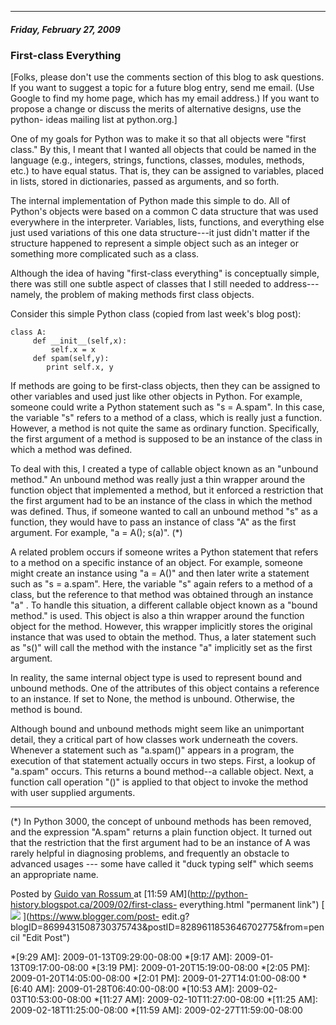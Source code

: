 

* * *

##### Friday, February 27, 2009

###  First-class Everything

[Folks, please don't use the comments section of this blog to ask questions.
If you want to suggest a topic for a future blog entry, send me email. (Use
Google to find my home page, which has my email address.) If you want to
propose a change or discuss the merits of alternative designs, use the python-
ideas mailing list at python.org.]  
  
One of my goals for Python was to make it so that all objects were "first
class." By this, I meant that I wanted all objects that could be named in the
language (e.g., integers, strings, functions, classes, modules, methods, etc.)
to have equal status. That is, they can be assigned to variables, placed in
lists, stored in dictionaries, passed as arguments, and so forth.  
  
The internal implementation of Python made this simple to do. All of Python's
objects were based on a common C data structure that was used everywhere in
the interpreter. Variables, lists, functions, and everything else just used
variations of this one data structure---it just didn't matter if the structure
happened to represent a simple object such as an integer or something more
complicated such as a class.  
  
Although the idea of having "first-class everything" is conceptually simple,
there was still one subtle aspect of classes that I still needed to address---
namely, the problem of making methods first class objects.  
  
Consider this simple Python class (copied from last week's blog post):  

    
    
    class A:  
         def __init__(self,x):  
             self.x = x  
         def spam(self,y):  
            print self.x, y

If methods are going to be first-class objects, then they can be assigned to
other variables and used just like other objects in Python. For example,
someone could write a Python statement such as "s = A.spam". In this case, the
variable "s" refers to a method of a class, which is really just a function.
However, a method is not quite the same as ordinary function. Specifically,
the first argument of a method is supposed to be an instance of the class in
which a method was defined.  
  
To deal with this, I created a type of callable object known as an "unbound
method." An unbound method was really just a thin wrapper around the function
object that implemented a method, but it enforced a restriction that the first
argument had to be an instance of the class in which the method was defined.
Thus, if someone wanted to call an unbound method "s" as a function, they
would have to pass an instance of class "A" as the first argument. For
example, "a = A(); s(a)". (*)  
  
A related problem occurs if someone writes a Python statement that refers to a
method on a specific instance of an object. For example, someone might create
an instance using "a = A()" and then later write a statement such as "s =
a.spam". Here, the variable "s" again refers to a method of a class, but the
reference to that method was obtained through an instance "a" . To handle this
situation, a different callable object known as a "bound method." is used.
This object is also a thin wrapper around the function object for the method.
However, this wrapper implicitly stores the original instance that was used to
obtain the method. Thus, a later statement such as "s()" will call the method
with the instance "a" implicitly set as the first argument.  
  
In reality, the same internal object type is used to represent bound and
unbound methods. One of the attributes of this object contains a reference to
an instance. If set to None, the method is unbound. Otherwise, the method is
bound.  
  
Although bound and unbound methods might seem like an unimportant detail, they
a critical part of how classes work underneath the covers. Whenever a
statement such as "a.spam()" appears in a program, the execution of that
statement actually occurs in two steps. First, a lookup of "a.spam" occurs.
This returns a bound method--a callable object. Next, a function call
operation "()" is applied to that object to invoke the method with user
supplied arguments.  
  
__________  
(*) In Python 3000, the concept of unbound methods has been removed, and the
expression "A.spam" returns a plain function object. It turned out that the
restriction that the first argument had to be an instance of A was rarely
helpful in diagnosing problems, and frequently an obstacle to advanced usages
--- some have called it "duck typing self" which seems an appropriate name.

Posted by  [ Guido van Rossum
](https://www.blogger.com/profile/12821714508588242516 "author profile") at
[11:59 AM](http://python-history.blogspot.ca/2009/02/first-class-
everything.html "permanent link") [
![](https://resources.blogblog.com/img/icon18_edit_allbkg.gif)
](https://www.blogger.com/post-
edit.g?blogID=8699431508730375743&postID=8289611853646702775&from=pencil "Edit
Post")

  *[9:29 AM]: 2009-01-13T09:29:00-08:00
  *[9:17 AM]: 2009-01-13T09:17:00-08:00
  *[3:19 PM]: 2009-01-20T15:19:00-08:00
  *[2:05 PM]: 2009-01-20T14:05:00-08:00
  *[2:01 PM]: 2009-01-27T14:01:00-08:00
  *[6:40 AM]: 2009-01-28T06:40:00-08:00
  *[10:53 AM]: 2009-02-03T10:53:00-08:00
  *[11:27 AM]: 2009-02-10T11:27:00-08:00
  *[11:25 AM]: 2009-02-18T11:25:00-08:00
  *[11:59 AM]: 2009-02-27T11:59:00-08:00


